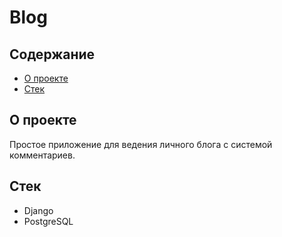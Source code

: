 # Blog

## Содержание
- [О проекте](#о-проекте)
- [Стек](#стек)

## О проекте
Простое приложение для ведения личного блога с системой комментариев.

## Стек
- Django
- PostgreSQL